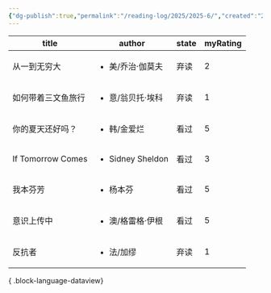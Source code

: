 ```yaml
---
{"dg-publish":true,"permalink":"/reading-log/2025/2025-6/","created":"2025-06-07T10:23:40.480+08:00"}
---
```



| title             | author                           | state | myRating |
| ----------------- | -------------------------------- | ----- | -------- |
| 从一到无穷大            | <ul><li>美/乔治·伽莫夫</li></ul>       | 弃读    | 2        |
| 如何带着三文鱼旅行         | <ul><li>意/翁贝托·埃科</li></ul>       | 弃读    | 1        |
| 你的夏天还好吗？          | <ul><li>韩/金爱烂</li></ul>          | 看过    | 5        |
| If Tomorrow Comes | <ul><li>Sidney Sheldon</li></ul> | 看过    | 3        |
| 我本芬芳              | <ul><li>杨本芬</li></ul>            | 看过    | 5        |
| 意识上传中             | <ul><li>澳/格雷格·伊根</li></ul>       | 看过    | 5        |
| 反抗者               | <ul><li>法/加缪</li></ul>           | 弃读    | 1        |

{ .block-language-dataview}